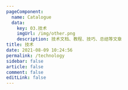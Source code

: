 ```yaml
---
pageComponent: 
  name: Catalogue
  data: 
    key: 03.技术
    imgUrl: /img/other.png
    description: 技术文档、教程、技巧、总结等文章
title: 技术
date: 2021-08-09 10:24:56
permalink: /technology
sidebar: false
article: false
comment: false
editLink: false
---
```

